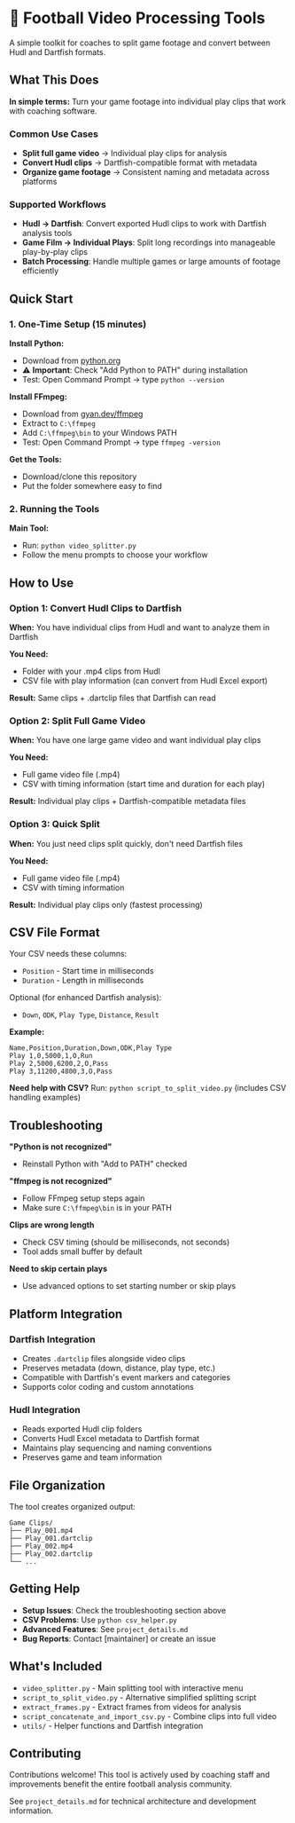 # 🏈 Football Video Processing Tools

A simple toolkit for coaches to split game footage and convert between Hudl and Dartfish formats.

## What This Does

**In simple terms:** Turn your game footage into individual play clips that work with coaching software.

### Common Use Cases
- **Split full game video** → Individual play clips for analysis
- **Convert Hudl clips** → Dartfish-compatible format with metadata
- **Organize game footage** → Consistent naming and metadata across platforms

### Supported Workflows
- **Hudl → Dartfish**: Convert exported Hudl clips to work with Dartfish analysis tools
- **Game Film → Individual Plays**: Split long recordings into manageable play-by-play clips
- **Batch Processing**: Handle multiple games or large amounts of footage efficiently

## Quick Start

### 1. One-Time Setup (15 minutes)

**Install Python:**
- Download from [python.org](https://www.python.org/downloads/)
- ⚠️ **Important**: Check "Add Python to PATH" during installation
- Test: Open Command Prompt → type `python --version`

**Install FFmpeg:**
- Download from [gyan.dev/ffmpeg](https://www.gyan.dev/ffmpeg/builds/)
- Extract to `C:\ffmpeg`
- Add `C:\ffmpeg\bin` to your Windows PATH
- Test: Open Command Prompt → type `ffmpeg -version`

**Get the Tools:**
- Download/clone this repository
- Put the folder somewhere easy to find

### 2. Running the Tools

**Main Tool:**
- Run: `python video_splitter.py`
- Follow the menu prompts to choose your workflow

## How to Use

### Option 1: Convert Hudl Clips to Dartfish
**When:** You have individual clips from Hudl and want to analyze them in Dartfish

**You Need:**
- Folder with your .mp4 clips from Hudl
- CSV file with play information (can convert from Hudl Excel export)

**Result:** Same clips + .dartclip files that Dartfish can read

### Option 2: Split Full Game Video
**When:** You have one large game video and want individual play clips

**You Need:**
- Full game video file (.mp4)
- CSV with timing information (start time and duration for each play)

**Result:** Individual play clips + Dartfish-compatible metadata files

### Option 3: Quick Split
**When:** You just need clips split quickly, don't need Dartfish files

**You Need:**
- Full game video file (.mp4)
- CSV with timing information

**Result:** Individual play clips only (fastest processing)

## CSV File Format

Your CSV needs these columns:
- `Position` - Start time in milliseconds
- `Duration` - Length in milliseconds

Optional (for enhanced Dartfish analysis):
- `Down`, `ODK`, `Play Type`, `Distance`, `Result`

**Example:**
```csv
Name,Position,Duration,Down,ODK,Play Type
Play 1,0,5000,1,O,Run
Play 2,5000,6200,2,O,Pass
Play 3,11200,4800,3,O,Pass
```

**Need help with CSV?** Run: `python script_to_split_video.py` (includes CSV handling examples)

## Troubleshooting

**"Python is not recognized"**
- Reinstall Python with "Add to PATH" checked

**"ffmpeg is not recognized"**
- Follow FFmpeg setup steps again
- Make sure `C:\ffmpeg\bin` is in your PATH

**Clips are wrong length**
- Check CSV timing (should be milliseconds, not seconds)
- Tool adds small buffer by default

**Need to skip certain plays**
- Use advanced options to set starting number or skip plays

## Platform Integration

### Dartfish Integration
- Creates `.dartclip` files alongside video clips
- Preserves metadata (down, distance, play type, etc.)
- Compatible with Dartfish's event markers and categories
- Supports color coding and custom annotations

### Hudl Integration  
- Reads exported Hudl clip folders
- Converts Hudl Excel metadata to Dartfish format
- Maintains play sequencing and naming conventions
- Preserves game and team information

## File Organization

The tool creates organized output:
```
Game Clips/
├── Play_001.mp4
├── Play_001.dartclip
├── Play_002.mp4
├── Play_002.dartclip
└── ...
```

## Getting Help

- **Setup Issues**: Check the troubleshooting section above
- **CSV Problems**: Use `python csv_helper.py`
- **Advanced Features**: See `project_details.md`
- **Bug Reports**: Contact [maintainer] or create an issue

## What's Included

- `video_splitter.py` - Main splitting tool with interactive menu
- `script_to_split_video.py` - Alternative simplified splitting script  
- `extract_frames.py` - Extract frames from videos for analysis
- `script_concatenate_and_import_csv.py` - Combine clips into full video
- `utils/` - Helper functions and Dartfish integration

## Contributing

Contributions welcome! This tool is actively used by coaching staff and improvements benefit the entire football analysis community.

See `project_details.md` for technical architecture and development information.